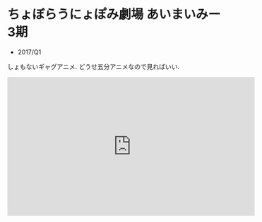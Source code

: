 # ちょぼらうにょぽみ劇場 あいまいみー 3期

- 2017/Q1

しょもないギャグアニメ.
どうせ五分アニメなので見ればいい.

<iframe width="560" height="315" src="https://www.youtube.com/embed/tKNE-bjfDLA" frameborder="0" allow="accelerometer; autoplay; encrypted-media; gyroscope; picture-in-picture" allowfullscreen></iframe>
